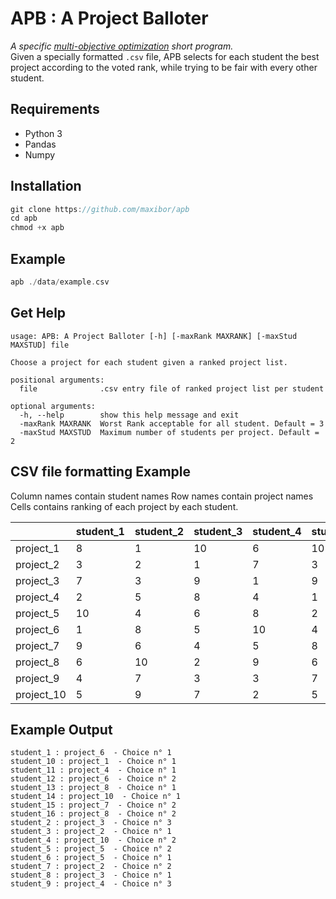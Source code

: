 # APB : **A** **P**roject **B**alloter
*A specific [multi-objective optimization](https://en.wikipedia.org/wiki/Multi-objective_optimization) short program.*  
Given a specially formatted `.csv` file, APB selects for each student the best project according to the voted rank, while trying to be fair with every other student.


## Requirements
- Python 3
- Pandas
- Numpy

## Installation

```c
git clone https://github.com/maxibor/apb
cd apb
chmod +x apb
```

## Example

```c
apb ./data/example.csv
```

## Get Help

```
usage: APB: A Project Balloter [-h] [-maxRank MAXRANK] [-maxStud MAXSTUD] file

Choose a project for each student given a ranked project list.

positional arguments:
  file              .csv entry file of ranked project list per student

optional arguments:
  -h, --help        show this help message and exit
  -maxRank MAXRANK  Worst Rank acceptable for all student. Default = 3
  -maxStud MAXSTUD  Maximum number of students per project. Default = 2
```

## CSV file formatting Example
Column names contain student names
Row names contain project names
Cells contains ranking of each project by each student.

|            | student_1 | student_2 | student_3 | student_4 | student_5 | student_6 | student_7 | student_8 | student_9 | student_10 | student_11 | student_12 | student_13 | student_14 | student_15 | student_16 |
|------------|-----------|-----------|-----------|-----------|-----------|-----------|-----------|-----------|-----------|------------|------------|------------|------------|------------|------------|------------|
| project_1  | 8         | 1         | 10        | 6         | 10        | 4         | 8         | 2         | 1         | 1          | 10         | 8          | 7          | 2          | 6          | 10         |
| project_2  | 3         | 2         | 1         | 7         | 3         | 2         | 2         | 6         | 10        | 2          | 4          | 6          | 8          | 10         | 7          | 4          |
| project_3  | 7         | 3         | 9         | 1         | 9         | 9         | 3         | 1         | 4         | 9          | 7          | 1          | 4          | 6          | 1          | 1          |
| project_4  | 2         | 5         | 8         | 4         | 1         | 10        | 1         | 9         | 3         | 7          | 1          | 10         | 2          | 8          | 10         | 9          |
| project_5  | 10        | 4         | 6         | 8         | 2         | 1         | 10        | 5         | 7         | 3          | 2          | 4          | 9          | 4          | 4          | 5          |
| project_6  | 1         | 8         | 5         | 10        | 4         | 6         | 4         | 4         | 5         | 5          | 6          | 2          | 5          | 7          | 3          | 7          |
| project_7  | 9         | 6         | 4         | 5         | 8         | 5         | 5         | 8         | 2         | 4          | 5          | 7          | 10         | 3          | 2          | 3          |
| project_8  | 6         | 10        | 2         | 9         | 6         | 8         | 6         | 3         | 9         | 8          | 8          | 3          | 1          | 5          | 8          | 2          |
| project_9  | 4         | 7         | 3         | 3         | 7         | 7         | 9         | 7         | 8         | 10         | 9          | 9          | 3          | 9          | 9          | 8          |
| project_10 | 5         | 9         | 7         | 2         | 5         | 3         | 7         | 10        | 6         | 6          | 3          | 5          | 6          | 1          | 5          | 6          |

## Example Output

```
student_1 : project_6  - Choice n° 1
student_10 : project_1  - Choice n° 1
student_11 : project_4  - Choice n° 1
student_12 : project_6  - Choice n° 2
student_13 : project_8  - Choice n° 1
student_14 : project_10  - Choice n° 1
student_15 : project_7  - Choice n° 2
student_16 : project_8  - Choice n° 2
student_2 : project_3  - Choice n° 3
student_3 : project_2  - Choice n° 1
student_4 : project_10  - Choice n° 2
student_5 : project_5  - Choice n° 2
student_6 : project_5  - Choice n° 1
student_7 : project_2  - Choice n° 2
student_8 : project_3  - Choice n° 1
student_9 : project_4  - Choice n° 3
```
